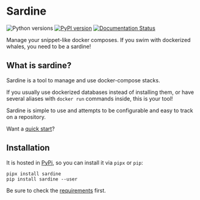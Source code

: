 # Sardine
![Python versions](https://img.shields.io/badge/Python-3.6+-green.svg) [![PyPI version](https://badge.fury.io/py/sardine.svg)](https://badge.fury.io/py/sardine) [![Documentation Status](https://readthedocs.org/projects/sardine/badge/?version=latest)](https://sardine.readthedocs.io/en/latest/?badge=latest)

Manage your snippet-like docker composes.
If you swim with dockerized whales, you need to be a sardine!

## What is sardine?

Sardine is a tool to manage and use docker-compose stacks.

If you usually use dockerized databases instead of installing them, 
or have several aliases with `docker run` commands inside, this is your tool!

Sardine is simple to use and attempts to be configurable and easy to track on a repository.

Want a [quick start](quickstart.md)?

## Installation

It is hosted in [PyPi](https://pypi.org/project/sardine), so you can install it via `pipx` or `pip`:

```
pipx install sardine
pip install sardine --user
```

Be sure to check the [requirements](setup/requirements.md) first.
